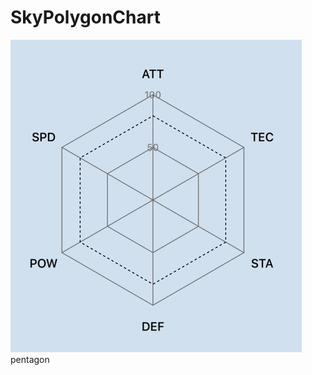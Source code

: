 # SkyPolygonChart

![pentagon_demo.gif](https://github.com/jinsky90/SkyPolygonChart/blob/master/Resource/pentagon_demo.gif)
pentagon
